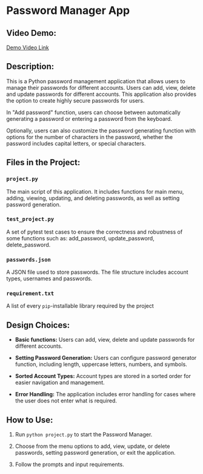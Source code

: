 # Password Manager App
## Video Demo: 
[Demo Video Link](<https://youtu.be/oqBr-IfdeNA>)

## Description:
This is a Python password management application that allows users to manage their passwords for different accounts. Users can add, view, delete and update passwords for different accounts. This application also provides the option to create highly secure passwords for users.

In "Add password" function, users can choose between automatically generating a password or entering a password from the keyboard.

Optionally, users can also customize the password generating function with options for the number of characters in the password, whether the password includes capital letters, or special characters.

## Files in the Project:

### `project.py`

The main script of this application. It includes functions for main menu, adding, viewing, updating, and deleting passwords, as well as setting password generation.

### `test_project.py`

A set of pytest test cases to ensure the correctness and robustness of some functions such as: add_password, update_password, delete_password.

### `passwords.json`

A JSON file used to store passwords. The file structure includes account types, usernames and passwords.

### `requirement.txt`

A list of every `pip`-installable library required by the project

## Design Choices:

- **Basic functions:** Users can add, view, delete and update passwords for different accounts.

- **Setting Password Generation:** Users can configure password generator function, including length, uppercase letters, numbers, and symbols.

- **Sorted Account Types:** Account types are stored in a sorted order for easier navigation and management.

- **Error Handling:** The application includes error handling for cases where the user does not enter what is required.

## How to Use:

1. Run `python project.py` to start the Password Manager.

2. Choose from the menu options to add, view, update, or delete passwords, setting password generation, or exit the application.

3. Follow the prompts and input requirements.